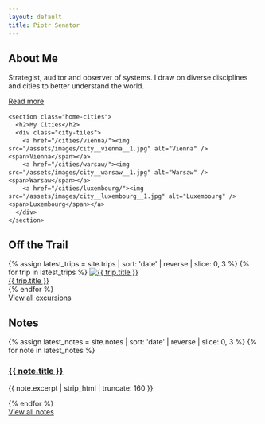 ```yaml
---
layout: default
title: Piotr Senator
---
```


<main class="home-wrapper">

  <section class="home-about-and-cities">
    <section class="home-about">
      <h2>About Me</h2>
      <p>Strategist, auditor and observer of systems. I draw on diverse disciplines and cities to better understand the world.</p>
      <p><a class="button subtle" href="/about/">Read more</a></p>
    </section>

    <section class="home-cities">
      <h2>My Cities</h2>
      <div class="city-tiles">
        <a href="/cities/vienna/"><img src="/assets/images/city__vienna__1.jpg" alt="Vienna" /><span>Vienna</span></a>
        <a href="/cities/warsaw/"><img src="/assets/images/city__warsaw__1.jpg" alt="Warsaw" /><span>Warsaw</span></a>
        <a href="/cities/luxembourg/"><img src="/assets/images/city__luxembourg__1.jpg" alt="Luxembourg" /><span>Luxembourg</span></a>
      </div>
    </section>
  </section>

  <section class="home-trail">
    <h2>Off the Trail</h2>
    <div class="trip-gallery">
      {% assign latest_trips = site.trips | sort: 'date' | reverse | slice: 0, 3 %}
      {% for trip in latest_trips %}
        <a class="trip-card" href="{{ trip.url }}">
          <img src="{{ trip.image | default: '/assets/images/placeholder.jpg' }}" alt="{{ trip.title }}">
          <div class="trip-caption">{{ trip.title }}</div>
        </a>
      {% endfor %}
    </div>
    <div class="button-center">
      <a class="button subtle" href="/off-the-trail/">View all excursions</a>
    </div>
  </section>

  <section class="home-notes">
    <h2>Notes</h2>
    <div class="note-previews-grid">
      {% assign latest_notes = site.notes | sort: 'date' | reverse | slice: 0, 3 %}
      {% for note in latest_notes %}
        <article class="note-card">
          <h3><a href="{{ note.url }}">{{ note.title }}</a></h3>
          <p>{{ note.excerpt | strip_html | truncate: 160 }}</p>
        </article>
      {% endfor %}
    </div>
    <div class="button-center">
      <a class="button subtle" href="/notes/">View all notes</a>
    </div>
  </section>

</main>
